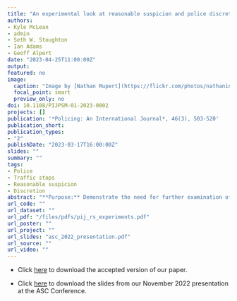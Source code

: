 ```yaml
---
title: "An experimental look at reasonable suspicion and police discretion"
authors:
- Kyle McLean
- admin
- Seth W. Stoughton
- Ian Adams
- Geoff Alpert
date: "2023-04-25T11:00:00Z"
output: 
featured: no
image:
  caption: "Image by [Nathan Rupert](https://flickr.com/photos/nathaninsandiego/) on [Flickr](https://flic.kr/p/75bLgc), [CC BY-NC-ND 2.0](https://creativecommons.org/licenses/by-nc-nd/2.0/)"
  focal_point: smart
  preview_only: no
doi: 10.1108/PIJPSM-01-2023-0002
projects: []
publication: '*Policing: An International Journal*, 46(3), 503-520'
publication_short: 
publication_types: 
- "2"
publishDate: "2023-03-17T16:00:00Z"
slides: ""
summary: ""
tags:
- Police
- Traffic stops
- Reasonable suspicion
- Discretion
abstract: "**Purpose:** Demonstrate the need for further examination of legal judgments and the exercise of discretion in policing. **Design:** A factorial vignette survey with traffic stop scenarios based on US Court of Appeals decisions was administered to 396 police officers across six states. Officers were asked to indicate their assessment of the presence of reasonable suspicion and the likelihood that they would extend the stop for investigatory purposes. **Findings:** Officers' reasonable suspicion judgments are significantly influenced by the vignette facts and align with court ruling expectations. However, even in the presence of reasonable suspicion, responses indicate a limited use of officer discretion to extend the stop. **Originality:** Analyses of officer decision-making often rely on large datasets with easy indicators of location, officer demographics, and citizen demographics, but rarely consider the facts of individual cases. Our study suggests more experimental research is needed to consider the impact of case facts on officer judgments and discretionary activity."
url_code: ""
url_dataset: ""
url_pdf: "/files/pdfs/pij_rs_experiments.pdf"
url_poster: ""
url_project: ""
url_slides: "asc_2022_presentation.pdf"
url_source: ""
url_video: ""
---
```


- Click [here](https://jnix.netlify.app/files/pdfs/pij_rs_experiments.pdf) to download the accepted version of our paper.

- Click [here](https://jnix.netlify.app/publication/52-rs-experiments/asc_2022_presentation.pdf) to download the slides from our November 2022 presentation at the ASC Conference.